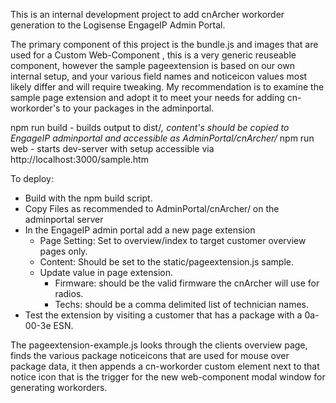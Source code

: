 This is an internal development project to add cnArcher workorder generation to the Logisense EngageIP Admin Portal.

The primary component of this project is the bundle.js and images that are used for a Custom Web-Component <cn-workorder />, this is a very generic reuseable component, however the sample pageextension is based on our own internal setup, and your various field names and noticeicon values most likely differ and will require tweaking. My recommendation is to examine the sample page extension and adopt it to meet your needs for adding cn-workorder's to your packages in the adminportal.

npm run build - builds output to dist/*, content's should be copied to EngageIP adminportal and accessible as AdminPortal/cnArcher/*
npm run web - starts dev-server with setup accessible via http://localhost:3000/sample.htm

To deploy: 

- Build with the npm build script.
- Copy Files as recommended to AdminPortal/cnArcher/ on the adminportal server
- In the EngageIP admin portal add a new page extension 
  - Page Setting: Set to overview/index to target customer overview pages only.
  - Content: Should be set to the static/pageextension.js sample.
  - Update value in page extension.
    - Firmware: should be the valid firmware the cnArcher will use for radios.
    - Techs: should be a comma delimited list of technician names.
- Test the extension by visiting a customer that has a package with a 0a-00-3e ESN. 

The pageextension-example.js looks through the clients overview page, finds the various package noticeicons that are used for mouse over package data, it then appends a cn-workorder custom element next to that notice icon that is the trigger for the new web-component modal window for generating workorders.